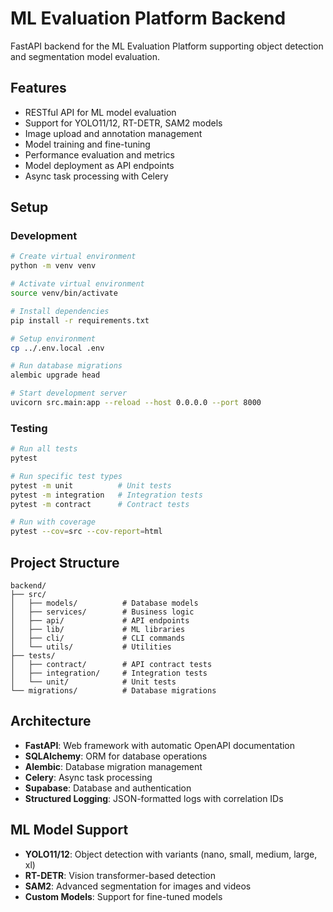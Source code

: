 # ML Evaluation Platform Backend

FastAPI backend for the ML Evaluation Platform supporting object detection and segmentation model evaluation.

## Features

- RESTful API for ML model evaluation
- Support for YOLO11/12, RT-DETR, SAM2 models
- Image upload and annotation management
- Model training and fine-tuning
- Performance evaluation and metrics
- Model deployment as API endpoints
- Async task processing with Celery

## Setup

### Development

```bash
# Create virtual environment
python -m venv venv

# Activate virtual environment
source venv/bin/activate

# Install dependencies
pip install -r requirements.txt

# Setup environment
cp ../.env.local .env

# Run database migrations
alembic upgrade head

# Start development server
uvicorn src.main:app --reload --host 0.0.0.0 --port 8000
```

### Testing

```bash
# Run all tests
pytest

# Run specific test types
pytest -m unit          # Unit tests
pytest -m integration   # Integration tests
pytest -m contract      # Contract tests

# Run with coverage
pytest --cov=src --cov-report=html
```

## Project Structure

```
backend/
├── src/
│   ├── models/          # Database models
│   ├── services/        # Business logic
│   ├── api/             # API endpoints
│   ├── lib/             # ML libraries
│   ├── cli/             # CLI commands
│   └── utils/           # Utilities
├── tests/
│   ├── contract/        # API contract tests
│   ├── integration/     # Integration tests
│   └── unit/            # Unit tests
└── migrations/          # Database migrations
```

## Architecture

- **FastAPI**: Web framework with automatic OpenAPI documentation
- **SQLAlchemy**: ORM for database operations
- **Alembic**: Database migration management
- **Celery**: Async task processing
- **Supabase**: Database and authentication
- **Structured Logging**: JSON-formatted logs with correlation IDs

## ML Model Support

- **YOLO11/12**: Object detection with variants (nano, small, medium, large, xl)
- **RT-DETR**: Vision transformer-based detection
- **SAM2**: Advanced segmentation for images and videos
- **Custom Models**: Support for fine-tuned models
